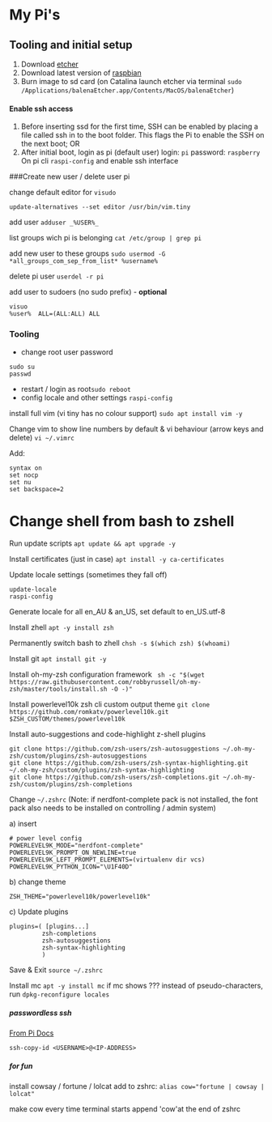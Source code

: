 # My Pi's

## Tooling and initial setup

1. Download [etcher](https://www.balena.io/etcher/)
2. Download latest version of [raspbian](https://www.raspberrypi.org/downloads/raspbian/)
3. Burn image to sd card
(on Catalina launch etcher via terminal `sudo /Applications/balenaEtcher.app/Contents/MacOS/balenaEtcher`)

#### Enable ssh access

1. Before inserting ssd for the first time, SSH can be enabled by placing a file called ssh in to the boot folder. This flags the Pi to enable the SSH on the next boot; OR
2. After initial boot, login as pi (default user)
login: `pi`
password: `raspberry`
On pi cli ``` raspi-config ``` and enable ssh interface

###Create new user / delete user pi

change default editor for ```visudo```
```
update-alternatives --set editor /usr/bin/vim.tiny
```

add user ```adduser _%USER%_```

list groups wich pi is belonging ```cat /etc/group | grep pi```

add new user to these groups ```sudo usermod -G *all_groups_com_sep_from_list* %username%```

delete pi user ```userdel -r pi```

add user to sudoers (no sudo prefix) - **optional**
```
visuo
%user%  ALL=(ALL:ALL) ALL
```

### Tooling

- change root user password
```
sudo su
passwd
```
- restart / login as root```sudo reboot```
- config locale and other settings ```raspi-config```

install full vim (vi tiny has no colour support) ```sudo apt install vim -y```

Change vim to show line numbers by default & vi behaviour (arrow keys and delete) ```vi ~/.vimrc```

Add:  
```
syntax on
set nocp
set nu
set backspace=2
```

# Change shell from bash to zshell

Run update scripts ```apt update && apt upgrade -y```

Install certificates (just in case) ```apt install -y ca-certificates```

Update locale settings (sometimes they fall off) 
```
update-locale
raspi-config
```
Generate locale for all en_AU & an_US, set default to en_US.utf-8

Install zhell ```apt -y install zsh```

Permanently switch bash to zhell ```chsh -s $(which zsh) $(whoami)```

Install git ```apt install git -y```

Install oh-my-zsh configuration framework ``` sh -c "$(wget https://raw.githubusercontent.com/robbyrussell/oh-my-zsh/master/tools/install.sh -O -)"```

Install powerlevel10k zsh cli custom output theme ```git clone https://github.com/romkatv/powerlevel10k.git $ZSH_CUSTOM/themes/powerlevel10k```

Install auto-suggestions and code-highlight z-shell plugins
```
git clone https://github.com/zsh-users/zsh-autosuggestions ~/.oh-my-zsh/custom/plugins/zsh-autosuggestions
git clone https://github.com/zsh-users/zsh-syntax-highlighting.git ~/.oh-my-zsh/custom/plugins/zsh-syntax-highlighting
git clone https://github.com/zsh-users/zsh-completions.git ~/.oh-my-zsh/custom/plugins/zsh-completions
```

Change ```~/.zshrc``` (Note: if nerdfont-complete pack is not installed, the font pack also needs to be installed on controlling / admin system)

a) insert
```
# power level config
POWERLEVEL9K_MODE="nerdfont-complete"
POWERLEVEL9K_PROMPT_ON_NEWLINE=true
POWERLEVEL9K_LEFT_PROMPT_ELEMENTS=(virtualenv dir vcs)
POWERLEVEL9K_PYTHON_ICON="\U1F40D"
```

b) change theme
```
ZSH_THEME="powerlevel10k/powerlevel10k"
```

c) Update plugins
```
plugins=( [plugins...]
	     zsh-completions
         zsh-autosuggestions
         zsh-syntax-highlighting
         )
```

Save & Exit ```source ~/.zshrc```

Install mc ```apt -y install mc```
if mc shows ??? instead of pseudo-characters, run ```dpkg-reconfigure locales```

##### passwordless ssh 

[From Pi Docs](https://www.raspberrypi.org/documentation/remote-access/ssh/passwordless.md) 
```
ssh-copy-id <USERNAME>@<IP-ADDRESS>
```

##### for fun 
install cowsay / fortune / lolcat
add to zshrc: ```alias cow="fortune | cowsay | lolcat"```

make cow every time terminal starts append 'cow'at the end of zshrc

